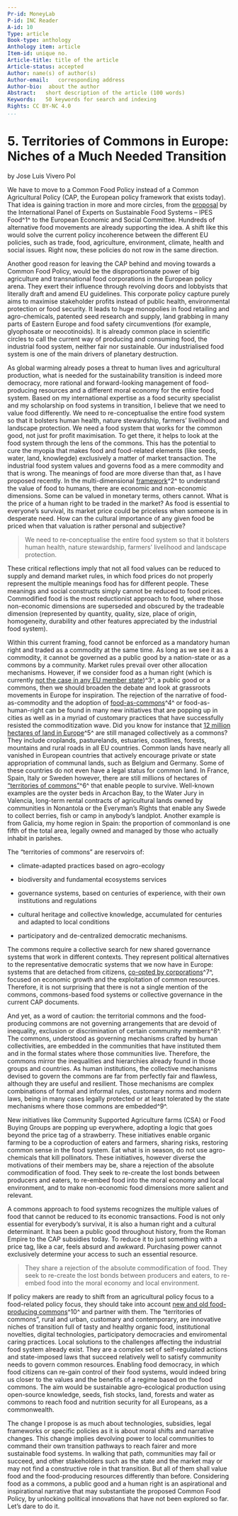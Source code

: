 ```yaml
---
Pr-id: MoneyLab
P-id: INC Reader
A-id: 10
Type: article
Book-type: anthology
Anthology item: article
Item-id: unique no.
Article-title: title of the article
Article-status: accepted
Author: name(s) of author(s)
Author-email:   corresponding address
Author-bio:  about the author
Abstract:   short description of the article (100 words)
Keywords:   50 keywords for search and indexing
Rights: CC BY-NC 4.0
...
```



# 5. Territories of Commons in Europe: Niches of a Much Needed Transition

by Jose Luis Vivero Pol

We have to move to a Common Food Policy instead of a Common Agricultural
Policy (CAP, the European policy framework that exists today). That idea
is gaining traction in more and more circles, from the
[proposal](http://www.ipes-food.org/pages/CommonFoodPolicy) by the
International Panel of Experts on Sustainable Food Systems – IPES
Food^1^ to the European Economic and Social Committee. Hundreds of
alternative food movements are already supporting the idea. A shift like
this would solve the current policy incoherence between the different EU
policies, such as trade, food, agriculture, environment, climate, health
and social issues. Right now, these policies do not row in the same
direction.

Another good reason for leaving the CAP behind and moving towards a
Common Food Policy, would be the disproportionate power of big
agriculture and transnational food corporations in the European policy
arena. They exert their influence through revolving doors and lobbyists
that literally draft and amend EU guidelines. This corporate policy
capture purely aims to maximise stakeholder profits instead of public
health, environmental protection or food security. It leads to huge
monopolies in food retailing and agro-chemicals, patented seed research
and supply, land grabbing in many parts of Eastern Europe and food
safety circumventions (for example, glyophosate or neocotinoids). It is
already common place in scientific circles to call the current way of
producing and consuming food, the industrial food system, neither fair
nor sustainable. Our industrialised food system is one of the main
drivers of planetary destruction.

As global warming already poses a threat to human lives and agricultural
production, what is needed for the sustainability transition is indeed
more democracy, more rational and forward-looking management of
food-producing resources and a different moral economy for the entire
food system. Based on my international expertise as a food security
specialist and my scholarship on food systems in transition, I believe
that we need to value food differently. We need to re-conceptualise the
entire food system so that it bolsters human health, nature stewardship,
farmers’ livelihood and landscape protection. We need a food system that
works for the common good, not just for profit maximisation. To get
there, it helps to look at the food system through the lens of the
commons. This has the potential to cure the myopia that makes food and
food-related elements (like seeds, water, land, knowlegde) exclusively a
matter of market transaction. The industrial food system values and
governs food as a mere commodity and that is wrong. The meanings of food
are more diverse than that, as I have proposed recently. In the
multi-dimensional [framework](https://www.mdpi.com/2071-1050/9/3/442)^2^
to understand the value of food to humans, there are economic and
non-economic dimensions. Some can be valued in monetary terms, others
cannot. What is the price of a human right to be traded in the market?
As food is essential to everyone’s survival, its market price could be
priceless when someone is in desperate need. How can the cultural
importance of any given food be priced when that valuation is rather
personal and subjective?

> We need to re-conceptualise the entire food system so that it bolsters
> human health, nature stewardship, farmers’ livelihood and landscape
> protection.

These critical reflections imply that not all food values can be reduced
to supply and demand market rules, in which food prices do not properly
represent the multiple meanings food has for different people. These
meanings and social constructs simply cannot be reduced to food prices.
Commodified food is the most reductionist approach to food, where those
non-economic dimensions are superseded and obscured by the tradeable
dimension (represented by quantity, quality, size, place of origin,
homogeneity, durability and other features appreciated by the industrial
food system).

Within this current framing, food cannot be enforced as a mandatory
human right and traded as a commodity at the same time. As long as we
see it as a commodity, it cannot be governed as a public good by a
nation-state or as a commons by a community. Market rules prevail over
other allocation mechanisms. However, if we consider food as a human
right (which is currently [not the case in any EU member
state](https://gh.bmj.com/content/1/1/e000040))^3^, a public good or a
commons, then we should broaden the debate and look at grassroots
movements in Europe for inspiration. The rejection of the narrative of
food-as-commodity and the adoption of
[food-as-commons](https://www.routledge.com/Routledge-Handbook-of-Food-as-a-Commons/Vivero-Pol-Ferrando-Schutter-Mattei/p/book/9781138062627)^4^
or food-as-human-right can be found in many new initiatives that are
popping up in cities as well as in a myriad of customary practices that
have successfully resisted the commoditization wave. Did you know for
instance that [12 million hectares of land in
Europe](https://blog.p2pfoundation.net/food-commons-europe/2017/02/01)^5^
are still managed collectively as a commons? They include croplands,
pasturelands, estuaries, coastlines, forests, mountains and rural roads
in all EU countries. Common lands have nearly all vanished in European
countries that actively encourage private or state appropriation of
communal lands, such as Belgium and Germany. Some of these countries do
not even have a legal status for common land. In France, Spain, Italy or
Sweden however, there are still millions of hectares of [“territories of
commons”](http://wiki.p2pfoundation.net/Territories_of_Commons_in_Europe)^6^
that enable people to survive. Well-known examples are the oyster beds
in Arcachon Bay, to the Water Jury in Valencia, long-term rental
contracts of agricultural lands owned by communities in Nonantola or the
Everyman’s Rights that enable any Swede to collect berries, fish or camp
in anybody’s landplot. Another example is from Galicia, my home region
in Spain: the proportion of commonland is one fifth of the total area,
legally owned and managed by those who actually inhabit in parishes.

The “territories of commons” are reservoirs of:

-   climate-adapted practices based on agro-ecology

-   biodiversity and fundamental ecosystems services

-   governance systems, based on centuries of experience, with their own
    institutions and regulations

-   cultural heritage and collective knowledge, accumulated for
    centuries and adapted to local conditions

-   participatory and de-centralized democratic mechanisms.

The commons require a collective search for new shared governance
systems that work in different contexts. They represent political
alternatives to the representative democratic systems that we now have
in Europe: systems that are detached from citizens, [co-opted by
corporations](https://corporateeurope.org/sites/default/files/captured-states-exec-summary-fr.pdf)^7^,
focused on economic growth and the exploitation of common resources.
Therefore, it is not surprising that there is not a single mention of
the commons, commons-based food systems or collective governance in the
current CAP documents.

And yet, as a word of caution: the territorial commons and the
food-producing commons are not governing arrangements that are devoid of
inequality, exclusion or discrimination of certain community members^8^.
The commons, understood as governing mechanisms crafted by human
collectivities, are embedded in the communities that have instituted
them and in the formal states where those communities live. Therefore,
the commons mirror the inequalities and hierarchies already found in
those groups and countries. As human institutions, the collective
mechanisms devised to govern the commons are far from perfectly fair and
flawless, although they are useful and resilient. Those mechanisms are
complex combinations of formal and informal rules, customary norms and
modern laws, being in many cases legally protected or at least tolerated
by the state mechanisms where those commons are embedded^9^.

New initiatives like Community Supported Agriculture farms (CSA) or Food
Buying Groups are popping up everywhere, adopting a logic that goes
beyond the price tag of a strawberry. These initiatives enable organic
farming to be a coproduction of eaters and farmers, sharing risks,
restoring common sense in the food system. Eat what is in season, do not
use agro-chemicals that kill pollinators. These initiatives, however
diverse the motivations of their members may be, share a rejection of
the absolute commodification of food. They seek to re-create the lost
bonds between producers and eaters, to re-embed food into the moral
economy and local environment, and to make non-economic food dimensions
more salient and relevant.

A commons approach to food systems recognizes the multiple values of
food that cannot be reduced to its economic transactions. Food is not
only essential for everybody’s survival, it is also a human right and a
cultural determinant. It has been a public good throughout history, from
the Roman Empire to the CAP subsidies today. To reduce it to just
something with a price tag, like a car, feels absurd and awkward.
Purchasing power cannot exclusively determine your access to such an
essential resource.

> They share a rejection of the absolute commodification of food. They
> seek to re-create the lost bonds between producers and eaters, to
> re-embed food into the moral economy and local environment.

If policy makers are ready to shift from an agricultural policy focus to
a food-related policy focus, they should take into account [new and old
food-producing
commons](https://www.righttofoodandnutrition.org/commons-and-commoning-new-old-narrative-enrich-food-sovereignty-and-right-food-claims)^10^
and partner with them. The “territories of commons”, rural and urban,
customary and contemporary, are innovative niches of transition full of
tasty and healthy organic food, institutional novelties, digital
technologies, participatory democracies and enviromental caring
practices. Local solutions to the challenges affecting the industrial
food system already exist. They are a complex set of self-regulated
actions and state-imposed laws that succeed relatively well to satisfy
community needs to govern common resources. Enabling food democracy, in
which food citizens can re-gain control of their food systems, would
indeed bring us closer to the values and the benefits of a regime based
on the food commons. The aim would be sustainable agro-ecological
production using open-source knowledge, seeds, fish stocks, land,
forests and water as commons to reach food and nutrition security for
all Europeans, as a commonwealth.

The change I propose is as much about technologies, subsidies, legal
frameworks or specific policies as it is about moral shifts and
narrative changes. This change implies devolving power to local
communities to command their own transition pathways to reach fairer and
more sustainable food systems. In walking that path, communities may
fail or succeed, and other stakeholders such as the state and the market
may or may not find a constructive role in that transition. But all of
them shall value food and the food-producing resources differently than
before. Considering food as a commons, a public good and a human right
is an aspirational and inspirational narrative that may substantiate the
proposed Common Food Policy, by unlocking political innovations that
have not been explored so far. Let’s dare to do it.
